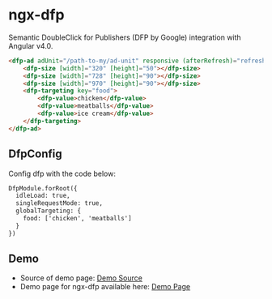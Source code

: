 # ngx-dfp

Semantic DoubleClick for Publishers (DFP by Google) integration with Angular v4.0.

```HTML
<dfp-ad adUnit="/path-to-my/ad-unit" responsive (afterRefresh)="refreshed($event)">
    <dfp-size [width]="320" [height]="50"></dfp-size>
    <dfp-size [width]="728" [height]="90"></dfp-size>
    <dfp-size [width]="970" [height]="90"></dfp-size>
    <dfp-targeting key="food">
        <dfp-value>chicken</dfp-value>
        <dfp-value>meatballs</dfp-value>
        <dfp-value>ice cream</dfp-value>
    </dfp-targeting>
</dfp-ad>
```

## DfpConfig

Config dfp with the code below:

```HTML
DfpModule.forRoot({
  idleLoad: true,
  singleRequestMode: true,
  globalTargeting: {
    food: ['chicken', 'meatballs']
  }
})
```

## Demo

- Source of demo page: [Demo Source](https://github.com/atwwei/ngx-dfp/tree/master/demo)
- Demo page for ngx-dfp available here: [Demo Page](https://atwwei.github.io/ngx-dfp/demo)

